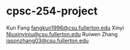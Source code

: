 # cpsc-254-project
Kun Fang fangkun1996@csu.fullerton.edu
Xinyi Niuxinyiniu@csu.fullerton.edu
Ruiwen Zhang jasonzhang03@csu.fullerton.edu
